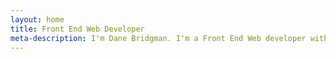 ```yaml
---
layout: home
title: Front End Web Developer
meta-description: I'm Dane Bridgman. I'm a Front End Web developer with an unabated passion for the modern web, and creating lean websites.
---
```

